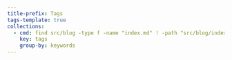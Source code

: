 ```yaml
---
title-prefix: Tags
tags-template: true
collections:
  - cmd: find src/blog -type f -name "index.md" ! -path "src/blog/index.md" ! -path "src/blog/tags/index.md"
    key: tags
    group-by: keywords
---
```

